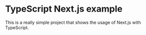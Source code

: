 # TypeScript Next.js example

This is a really simple project that shows the usage of Next.js with TypeScript.

